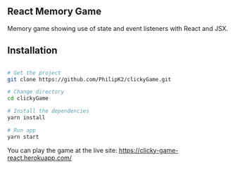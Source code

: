 ## React Memory Game

Memory game showing use of state and event listeners with React and JSX.

## Installation

```bash

# Get the project
git clone https://github.com/PhilipK2/clickyGame.git

# Change directory
cd clickyGame

# Install the dependencies
yarn install

# Run app
yarn start
```

You can play the game at the live site: https://clicky-game-react.herokuapp.com/
